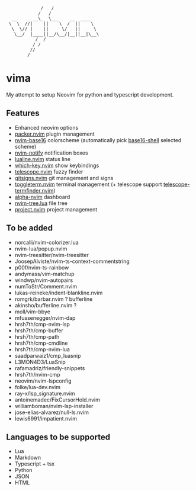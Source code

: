 ```

                 
             /   /
            /   /  
  __    _ __\_  \___    __  ____
 \  \  //|    ||    \  /  ||    \
  \  \// |    ||     \/   ||     \
   \__/  |____||__/\__/|__||__|\__\
           /  /
          / /
         //
        /
```

# vima

My attempt to setup Neovim for python and typescript development.

## Features

- Enhanced neovim options
- [packer.nvim](https://github.com/wbthomason/packer.nvim) plugin management
- [nvim-base16](https://github.com/RRethy/nvim-base16) colorscheme (automatically pick [base16-shell](https://github.com/chriskempson/base16-shell) selected scheme)
- [nvim-notify](https://github.com/rcarriga/nvim-notify) notification boxes
- [lualine.nvim](https://github.com/nvim-lualine/lualine.nvim) status line
- [which-key.nvim](https://github.com/folke/which-key.nvim) show keybindings
- [telescope.nvim](https://github.com/nvim-telescope/telescope.nvim) fuzzy finder
- [gitsigns.nvim](https://github.com/lewis6991/gitsigns.nvim) git management and signs
- [toggleterm.nvim](https://github.com/akinsho/toggleterm.nvim) terminal management (+ telescope support [telescope-termfinder.nvim](https://github.com/tknightz/telescope-termfinder.nvim))
- [alpha-nvim](https://github.com/goolord/alpha-nvim) dashboard
- [nvim-tree.lua](https://github.com/kyazdani42/nvim-tree.lua) file tree
- [project.nvim](https://github.com/ahmedkhalf/project.nvim) project management

## To be added

- norcalli/nvim-colorizer.lua
- nvim-lua/popup.nvim
- nvim-treesitter/nvim-treesitter
- JoosepAlviste/nvim-ts-context-commentstring
- p00f/nvim-ts-rainbow
- andymass/vim-matchup
- windwp/nvim-autopairs
- numToStr/Comment.nvim
- lukas-reineke/indent-blankline.nvim
- romgrk/barbar.nvim ? bufferline
- akinsho/bufferline.nvim ?
- moll/vim-bbye
- mfussenegger/nvim-dap
- hrsh7th/cmp-nvim-lsp
- hrsh7th/cmp-buffer
- hrsh7th/cmp-path
- hrsh7th/cmp-cmdline
- hrsh7th/cmp-nvim-lua
- saadparwaiz1/cmp_luasnip
- L3MON4D3/LuaSnip
- rafamadriz/friendly-snippets
- hrsh7th/nvim-cmp
- neovim/nvim-lspconfig
- folke/lua-dev.nvim
- ray-x/lsp_signature.nvim
- antoinemadec/FixCursorHold.nvim
- williamboman/nvim-lsp-installer
- jose-elias-alvarez/null-ls.nvim
- lewis6991/impatient.nvim

## Languages to be supported

- Lua
- Markdown
- Typescript + tsx
- Python
- JSON
- HTML
